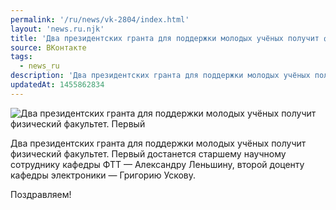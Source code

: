 ```yaml
---
permalink: '/ru/news/vk-2804/index.html'
layout: 'news.ru.njk'
title: 'Два президентских гранта для поддержки молодых учёных получит физический факультет.'
source: ВКонтакте
tags:
  - news_ru
description: 'Два президентских гранта для поддержки молодых учёных получит физический факультет.'
updatedAt: 1455862834
---
```

![Два президентских гранта для поддержки молодых учёных получит физический факультет. Первый](https://sun9-55.userapi.com/impf/c633823/v633823484/16a39/W3b8z9hjd5w.jpg?size=594x420&quality=96&proxy=1&sign=736d860e1db53abad956032165d7919f&c_uniq_tag=1IkbU9noIrtAbXy8jd7JycBrgXshEKMKrMtWvIOjH2k&type=album)

Два президентских гранта для поддержки молодых учёных получит физический факультет. Первый достанется старшему научному сотруднику кафедры ФТТ — Александру Леньшину, второй доценту кафедры электроники — Григорию Ускову.

Поздравляем!
